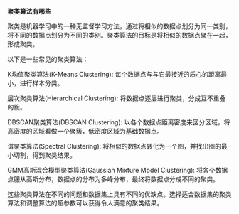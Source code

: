 **聚类算法有哪些**

聚类是机器学习中的一种无监督学习方法，通过将相似的数据点划分为同一类别，将不同的数据点划分为不同的类别。聚类算法的目标是将相似的数据点聚在一起，形成聚类。

以下是一些常见的聚类算法：

K均值聚类算法(K-Means Clustering): 每个数据点与与它最接近的质心的距离最小，进行样本分类。

层次聚类算法(Hierarchical Clustering): 将数据点逐层进行聚类，分成互不重叠的簇。

DBSCAN聚类算法(DBSCAN Clustering): 以各个数据点距离密度来区分区域，将高密度的区域看做一个聚簇，低密度区域为基础数据点。

谱聚类算法(Spectral Clustering): 将相似的数据点转化为一个图，并找出图的最小切割，得到聚类结果。

GMM高斯混合模型聚类算法(Gaussian Mixture Model Clustering): 将各个数据点服从高斯分布，数据点的分布为多峰分布，最终将数据点分成不同的聚类。

这些聚类算法在不同的问题和数据集上具有不同的优缺点。选择适合数据集的聚类算法和调整算法的超参数可以获得令人满意的聚类结果。